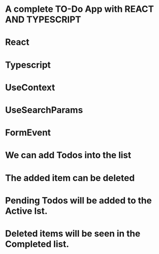 # A complete TO-Do App  with REACT AND TYPESCRIPT

# React

# Typescript

# UseContext

# UseSearchParams

# FormEvent

# We can add Todos into the list

# The added item can be deleted

# Pending Todos will be added to the Active lst.

# Deleted items will be seen in the Completed list.

